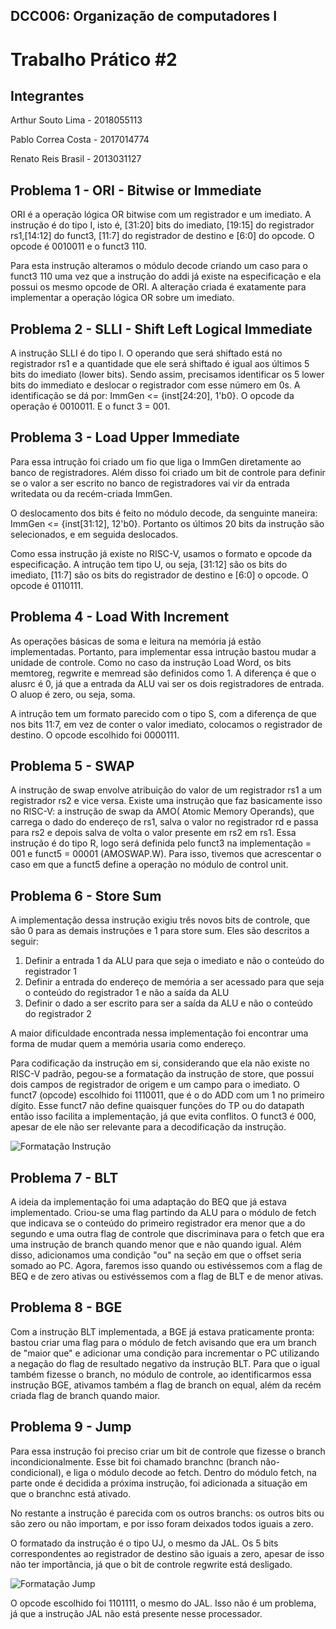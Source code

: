 ## DCC006: Organização de computadores I

# Trabalho Prático #2

## Integrantes
Arthur Souto Lima - 2018055113

Pablo Correa Costa - 2017014774

Renato Reis Brasil - 2013031127


## Problema 1 - ORI - Bitwise or Immediate
ORI é a operação lógica OR bitwise com um registrador e um imediato. A instrução é do tipo I, isto é, [31:20] bits do imediato, [19:15] do registrador rs1,[14:12] do funct3, [11:7] do registrador de destino e [6:0] do opcode. O opcode é 0010011 e o funct3 110.

Para esta instrução alteramos o módulo decode criando um caso para o funct3 110 uma vez que a instrução do addi já existe na especificação e ela possui os mesmo opcode de ORI. A alteração criada é exatamente para implementar a operação lógica OR sobre um imediato.

## Problema 2 - SLLI - Shift Left Logical Immediate
A instrução SLLI é do tipo I. O operando que será shiftado está no registrador rs1 e a quantidade que ele será shiftado é igual aos últimos 5 bits do imediato (lower bits).
Sendo assim, precisamos identificar os 5 lower bits do immediato e deslocar o registrador com esse número em 0s. A identificação se dá por: ImmGen <= {inst[24:20], 1'b0}. O opcode da operação é 0010011. E o funct 3  = 001.

## Problema 3 - Load Upper Immediate
Para essa intrução foi criado um fio que liga o ImmGen diretamente ao banco de registradores. Além disso foi criado um bit de controle para definir se o valor a ser escrito no banco de registradores vai vir da entrada writedata ou da recém-criada ImmGen.

O deslocamento dos bits é feito no módulo decode, da senguinte maneira: ImmGen <= {inst[31:12], 12'b0}. Portanto os últimos 20 bits da instrução são selecionados, e em seguida deslocados.

Como essa instrução já existe no RISC-V, usamos o formato e opcode da especificação. A intrução tem tipo U, ou seja, [31:12] são os bits do imediato, [11:7] são os bits do registrador de destino e [6:0] o opcode. O opcode é 0110111.

## Problema 4 - Load With Increment
As operações básicas de soma e leitura na memória já estão implementadas. Portanto, para implementar essa intrução bastou mudar a unidade de controle. Como no caso da instrução Load Word, os bits memtoreg, regwrite e memread são definidos como 1. A diferença é que o alusrc é 0, já que a entrada da ALU vai ser os dois registradores de entrada. O aluop é zero, ou seja, soma.

A intrução tem um formato parecido com o tipo S, com a diferença de que nos bits 11:7, em vez de conter o valor imediato, colocamos o registrador de destino. O opcode escolhido foi 0000111.

## Problema 5 - SWAP
A instrução de swap envolve atribuição do valor de um registrador rs1 a um registrador rs2 e vice versa. Existe uma instrução que faz basicamente isso no RISC-V: a instrução de swap da AMO( Atomic Memory Operands), que carrega o dado do endereço de rs1, salva o valor no registrador rd e passa para rs2 e depois salva de volta o valor presente em rs2 em rs1. Essa instrução é do tipo R, logo será definida pelo funct3 na implementação = 001 e funct5 = 00001 (AMOSWAP.W). Para isso, tivemos que acrescentar o caso em que a funct5 define a operação no módulo de control unit.

## Problema 6 - Store Sum
A implementação dessa instrução exigiu três novos bits de controle, que são 0 para as demais instruções e 
1 para store sum. Eles são descritos a seguir:

1. Definir a entrada 1 da ALU para que seja o imediato e não o conteúdo do registrador 1
2. Definir a entrada do endereço de memória a ser acessado para que seja o conteúdo do registrador 1
e não a saída da ALU
3. Definir o dado a ser escrito para ser a saída da ALU e não o conteúdo do registrador 2

A maior dificuldade encontrada nessa implementação foi encontrar uma forma de mudar quem a memória 
usaria como endereço. 

Para codificação da instrução em si, considerando que ela não existe no RISC-V padrão, pegou-se a formatação da instrução
de store, que possui dois campos de registrador de origem e um campo para o imediato. 
O funct7 (opcode) escolhido foi 1110011, que é o do ADD com um 1 no primeiro dígito. Esse funct7 não define 
quaisquer funções do TP ou do datapath então isso facilita a implementação, já que evita conflitos. 
O funct3 é 000, apesar de ele não ser relevante para a decodificação da instrução. 

![Formatação Instrução](https://i.imgur.com/KB3Ec2l.png)



## Problema 7 - BLT
A ideia da implementação foi uma adaptação do BEQ que já estava implementado. Criou-se uma flag 
partindo da ALU para o módulo de fetch que indicava se o conteúdo do primeiro registrador era 
menor que a do segundo e uma outra flag de controle que discriminava para o fetch que era uma 
instrução de branch quando menor que e não quando igual. Além disso, adicionamos uma condição 
"ou" na seção em que o offset seria somado ao PC. Agora, faremos isso quando ou estivéssemos 
com a flag de BEQ e de zero ativas ou estivéssemos com a flag de BLT e de menor ativas.


## Problema 8 - BGE
Com a instrução BLT implementada, a BGE já estava praticamente pronta: bastou criar uma flag para 
o módulo de fetch avisando que era um branch de "maior que" e adicionar uma condição para 
incrementar o PC utilizando a negação do flag de resultado negativo da instrução BLT. Para que 
o igual também fizesse o branch, no módulo de controle, ao identificarmos essa instrução BGE, 
ativamos também a flag de branch on equal, além da recém criada flag de branch quando maior.

## Problema 9 - Jump
Para essa instrução foi preciso criar um bit de controle que fizesse o branch incondicionalmente.
Esse bit foi chamado branchnc (branch não-condicional), e liga o módulo decode ao fetch. Dentro do
módulo fetch, na parte onde é decidida a próxima instrução, foi adicionada a situação em que o branchnc está ativado.

No restante a instrução é parecida com os outros branchs: os outros bits ou são zero ou não importam, e 
por isso foram deixados todos iguais a zero.

O formatado da instrução é o tipo UJ, o mesmo da JAL. Os 5 bits correspondentes ao 
registrador de destino são iguais a zero, apesar de isso não ter importância, já 
que o bit de controle regwrite está desligado.

![Formatação Jump](https://imgur.com/OOo0brx.png)

O opcode escolhido foi 1101111, o mesmo do JAL. Isso não é um problema, já que a instrução 
JAL não está presente nesse processador.
